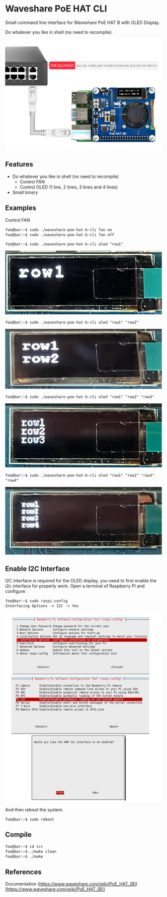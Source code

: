 # Waveshare PoE HAT CLI
Small command line interface for Waveshare PoE HAT B with OLED Display. 

Do whatever you like in shell (no need to recompile).

![](doc/PoE-HAT-B-details-5.png)

## Features

 - Do whatever you like in shell (no need to recompile)
   - Control FAN
   - Control OLED (1 line, 2 lines, 3 lines and 4 lines)
 - Small binary

## Examples

Control FAN
```shell
foo@bar:~$ sudo ./waveshare-poe-hat-b-cli fan on
foo@bar:~$ sudo ./waveshare-poe-hat-b-cli fan off
```

```shell
foo@bar:~$ sudo ./waveshare-poe-hat-b-cli oled "row1"
```

![](doc/example-1rows.png)

```shell
foo@bar:~$ sudo ./waveshare-poe-hat-b-cli oled "row1" "row2"
```

![](doc/example-2rows.png)

```shell
foo@bar:~$ sudo ./waveshare-poe-hat-b-cli oled "row1" "row2" "row3"
```

![](doc/example-3rows.png)

```shell
foo@bar:~$ sudo ./waveshare-poe-hat-b-cli oled "row1" "row2" "row3" "row4"
```

![](doc/example-4rows.png)

## Enable I2C Interface

I2C interface is required for the OLED display, you need to first enable the i2c interface for properly work.
Open a terminal of Raspberry Pi and configure:

```shell
foo@bar:~$ sudo raspi-config
Interfacing Options -> I2C -> Yes
```

![](doc/enable-i2c.png)

And then reboot the system.

```shell
foo@bar:~$ sudo reboot
```

## Compile

```shell
foo@bar:~$ cd src
foo@bar:~$ ./make clean
foo@bar:~$ ./make
```
 
## References

Documentation (https://www.waveshare.com/wiki/PoE_HAT_(B))[https://www.waveshare.com/wiki/PoE_HAT_(B)]
